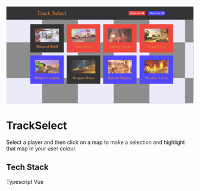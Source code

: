 ![Track Select](src/assets/track-select.png)

# TrackSelect

Select a player and then click on a map to make a selection and highlight that map in your user colour.

## Tech Stack

Typescript
Vue
